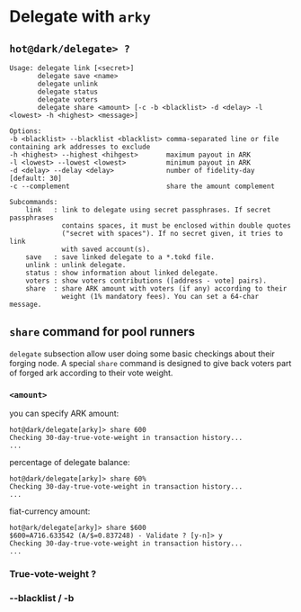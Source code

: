 # Delegate with `arky`

## `hot@dark/delegate> ?`

```
Usage: delegate link [<secret>]
       delegate save <name>
       delegate unlink
       delegate status
       delegate voters
       delegate share <amount> [-c -b <blacklist> -d <delay> -l <lowest> -h <highest> <message>]

Options:
-b <blacklist> --blacklist <blacklist> comma-separated line or file containing ark addresses to exclude
-h <highest> --highest <hihgest>       maximum payout in ARK
-l <lowest> --lowest <lowest>          minimum payout in ARK
-d <delay> --delay <delay>             number of fidelity-day [default: 30]
-c --complement                        share the amount complement

Subcommands:
    link   : link to delegate using secret passphrases. If secret passphrases
             contains spaces, it must be enclosed within double quotes
             ("secret with spaces"). If no secret given, it tries to link
             with saved account(s).
    save   : save linked delegate to a *.tokd file.
    unlink : unlink delegate.
    status : show information about linked delegate.
    voters : show voters contributions ([address - vote] pairs).
    share  : share ARK amount with voters (if any) according to their
             weight (1% mandatory fees). You can set a 64-char message. 
```

## `share` command for pool runners

`delegate` subsection allow user doing some basic checkings about their forging
node. A special `share` command is designed to give back voters part of forged
ark according to their vote weight.

### `<amount>`

you can specify ARK amount:
```
hot@dark/delegate[arky]> share 600
Checking 30-day-true-vote-weight in transaction history...
...
```

percentage of delegate balance:
```
hot@dark/delegate[arky]> share 60%
Checking 30-day-true-vote-weight in transaction history...
...
```

fiat-currency amount:
```
hot@ark/delegate[arky]> share $600
$600=A716.633542 (A/$=0.837248) - Validate ? [y-n]> y
Checking 30-day-true-vote-weight in transaction history...
...
```

### True-vote-weight ?


### --blacklist / -b


### 
